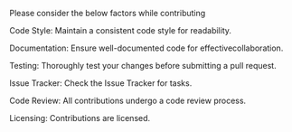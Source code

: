 Please consider the below factors while contributing

Code Style:
Maintain a consistent code style for readability.

Documentation:
Ensure well-documented code for effectivecollaboration.

Testing:
Thoroughly test your changes before submitting a pull request.

Issue Tracker:
Check the Issue Tracker for tasks.

Code Review:
All contributions undergo a code review process.

Licensing:
Contributions are licensed.
